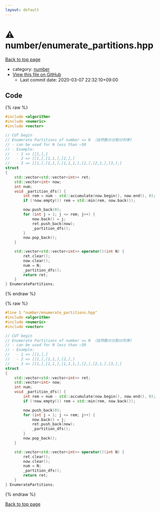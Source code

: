 ```yaml
---
layout: default
---
```


<!-- mathjax config similar to math.stackexchange -->
<script type="text/javascript" async
  src="https://cdnjs.cloudflare.com/ajax/libs/mathjax/2.7.5/MathJax.js?config=TeX-MML-AM_CHTML">
</script>
<script type="text/x-mathjax-config">
  MathJax.Hub.Config({
    TeX: { equationNumbers: { autoNumber: "AMS" }},
    tex2jax: {
      inlineMath: [ ['$','$'] ],
      processEscapes: true
    },
    "HTML-CSS": { matchFontHeight: false },
    displayAlign: "left",
    displayIndent: "2em"
  });
</script>

<script type="text/javascript" src="https://cdnjs.cloudflare.com/ajax/libs/jquery/3.4.1/jquery.min.js"></script>
<script src="https://cdn.jsdelivr.net/npm/jquery-balloon-js@1.1.2/jquery.balloon.min.js" integrity="sha256-ZEYs9VrgAeNuPvs15E39OsyOJaIkXEEt10fzxJ20+2I=" crossorigin="anonymous"></script>
<script type="text/javascript" src="../../assets/js/copy-button.js"></script>
<link rel="stylesheet" href="../../assets/css/copy-button.css" />


# :warning: number/enumerate_partitions.hpp

<a href="../../index.html">Back to top page</a>

* category: <a href="../../index.html#b1bc248a7ff2b2e95569f56de68615df">number</a>
* <a href="{{ site.github.repository_url }}/blob/master/number/enumerate_partitions.hpp">View this file on GitHub</a>
    - Last commit date: 2020-03-07 22:32:10+09:00




## Code

<a id="unbundled"></a>
{% raw %}
```cpp
#include <algorithm>
#include <numeric>
#include <vector>

// CUT begin
// Enumerate Partitions of number <= N （自然数の分割の列挙）
// - can be used for N less than ~50
// - Example:
//   - 1 => [[1,],]
//   - 2 => [[1,],[1,1,],[2,],]
//   - 3 => [[1,],[1,1,],[1,1,1,],[2,],[2,1,],[3,],]
struct
{
    std::vector<std::vector<int>> ret;
    std::vector<int> now;
    int num;
    void _partition_dfs() {
        int rem = num - std::accumulate(now.begin(), now.end(), 0);
        if (!now.empty()) rem = std::min(rem, now.back());

        now.push_back(0);
        for (int j = 1; j <= rem; j++) {
            now.back() = j;
            ret.push_back(now);
            _partition_dfs();
        }
        now.pop_back();
    }

    std::vector<std::vector<int>> operator()(int N) {
        ret.clear();
        now.clear();
        num = N;
        _partition_dfs();
        return ret;
    }
} EnumeratePartitions;

```
{% endraw %}

<a id="bundled"></a>
{% raw %}
```cpp
#line 1 "number/enumerate_partitions.hpp"
#include <algorithm>
#include <numeric>
#include <vector>

// CUT begin
// Enumerate Partitions of number <= N （自然数の分割の列挙）
// - can be used for N less than ~50
// - Example:
//   - 1 => [[1,],]
//   - 2 => [[1,],[1,1,],[2,],]
//   - 3 => [[1,],[1,1,],[1,1,1,],[2,],[2,1,],[3,],]
struct
{
    std::vector<std::vector<int>> ret;
    std::vector<int> now;
    int num;
    void _partition_dfs() {
        int rem = num - std::accumulate(now.begin(), now.end(), 0);
        if (!now.empty()) rem = std::min(rem, now.back());

        now.push_back(0);
        for (int j = 1; j <= rem; j++) {
            now.back() = j;
            ret.push_back(now);
            _partition_dfs();
        }
        now.pop_back();
    }

    std::vector<std::vector<int>> operator()(int N) {
        ret.clear();
        now.clear();
        num = N;
        _partition_dfs();
        return ret;
    }
} EnumeratePartitions;

```
{% endraw %}

<a href="../../index.html">Back to top page</a>

